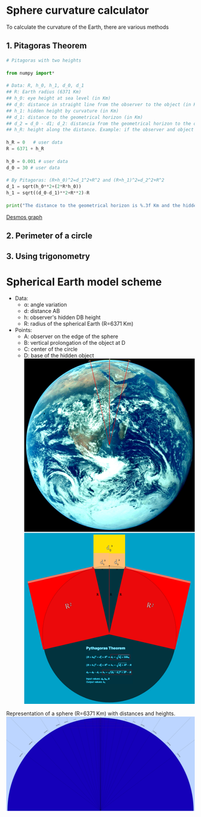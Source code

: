 # Sphere curvature calculator
To calculate the curvature of the Earth, there are various methods

## 1. Pitagoras Theorem
```python
# Pitagoras with two heights

from numpy import*

# Data: R, h_0, h_1, d_0, d_1
## R: Earth radius (6371 Km)
## h_0: eye height at sea level (in Km)
## d_0: distance in straight line from the observer to the object (in Km)
## h_1: hidden height by curvature (in Km)
## d_1: distance to the geometrical horizon (in Km)
## d_2 = d_0 - d1; d_2: distancia from the geometrical horizon to the object (in Km)
## h_R: height along the distance. Example: if the observer and object are separated at the shore of a lake at 200 m of altitude, the height is the same along all the distance and is not at sea level. (Default h_R = 0, sea level)

h_R = 0   # user data
R = 6371 + h_R 

h_0 = 0.001 # user data
d_0 = 30 # user data

# By Pitagoras: (R+h_0)^2=d_1^2+R^2 and (R+h_1)^2=d_2^2+R^2
d_1 = sqrt(h_0**2+(2*R*h_0))
h_1 = sqrt((d_0-d_1)**2+R**2)-R

print("The distance to the geometrical horizon is %.3f Km and the hidden height is %.3f Km" % (d_1, h_1))
```

[Desmos graph](https://www.desmos.com/calculator/cbdgduxedl)
## 2. Perimeter of a circle
## 3. Using trigonometry

# Spherical Earth model scheme
- Data:
	- α: angle variation
	- d: distance AB
	- h: observer's hidden DB height
	- R: radius of the spherical Earth (R=6371 Km)
- Points:
	- A: observer on the edge of the sphere
	- B: vertical prolongation of the object at D
	- C: center of the circle
	- D: base of the hidden object
![](Earth-calc.png)
![](Earth-calc-pythagoras.png)

Representation of a sphere (R=6371 Km) with distances and heights.
![[Sphere-curve-calc]](Sphere-curve-calc.png)


